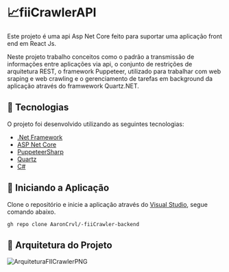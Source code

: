 # 📈fiiCrawlerAPI 

Este projeto é uma api Asp Net Core feito para suportar uma aplicação front end em React Js. 

Neste projeto trabalho conceitos como o padrão a transmissão de informações entre aplicações via api, o conjunto de restrições de arquitetura REST, o framework Puppeteer, utilizado para trabalhar com web sraping e web crawling e o gerenciamento de tarefas em background da aplicação através do framwework Quartz.NET.

## 🧪 Tecnologias
O projeto foi desenvolvido utilizando as seguintes tecnologias:

- [.Net Framework](https://dotnet.microsoft.com/pt-br/learn/dotnet/what-is-dotnet-framework)
- [ASP Net Core](https://dotnet.microsoft.com/pt-br/learn/aspnet/what-is-aspnet-core)
- [PuppeteerSharp](https://www.puppeteersharp.com/)
- [Quartz](https://www.quartz-scheduler.net/)
- [C#](https://learn.microsoft.com/pt-br/dotnet/csharp/)


## 🚀 Iniciando a Aplicação
Clone o repositório e inicie a aplicação através do [Visual Studio](https://visualstudio.microsoft.com/pt-br/vs/older-downloads/), segue comando abaixo.

```
gh repo clone AaronCrvl/-fiiCrawler-backend
``` 


## 🚧 Arquitetura do Projeto
![ArquiteturaFIICrawlerPNG](https://github.com/AaronCrvl/FIICrawler-backend/assets/72924198/3e2dabcd-f483-440e-8881-39c0d16984db)

